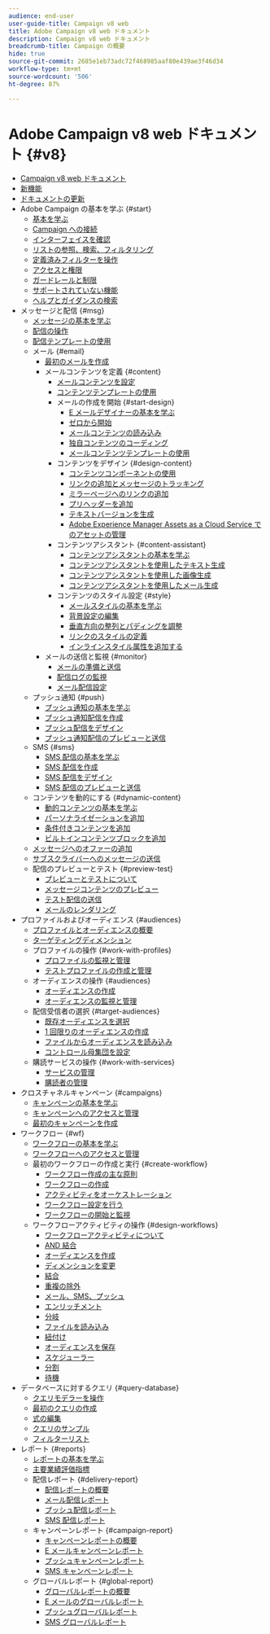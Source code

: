 ```yaml
---
audience: end-user
user-guide-title: Campaign v8 web
title: Adobe Campaign v8 web ドキュメント
description: Campaign v8 web ドキュメント
breadcrumb-title: Campaign の概要
hide: true
source-git-commit: 2685e1eb73adc72f468985aaf80e439ae3f46d34
workflow-type: tm+mt
source-wordcount: '506'
ht-degree: 87%

---
```



# Adobe Campaign v8 web ドキュメント {#v8}

+ [Campaign v8 web ドキュメント](campaign-web-home.md)
+ [新機能](rn/whats-new.md)
+ [ドキュメントの更新](rn/documentation-updates.md)
+ Adobe Campaign の基本を学ぶ {#start}
   + [基本を学ぶ](get-started/get-started.md)
   + [Campaign への接続](get-started/connect-to-campaign.md)
   + [インターフェイスを確認](get-started/user-interface.md)
   + [リストの参照、検索、フィルタリング](get-started/list-filters.md)
   + [定義済みフィルターを操作](get-started/predefined-filters.md)
   + [アクセスと権限](get-started/permissions.md)
   + [ガードレールと制限](get-started/guardrails.md)
   + [サポートされていない機能](get-started/unsupported.md)
   + [ヘルプとガイダンスの検索](get-started/using-ai.md)
+ メッセージと配信 {#msg}
   + [メッセージの基本を学ぶ](msg/gs-messages.md)
   + [配信の操作](msg/gs-deliveries.md)
   + [配信テンプレートの使用](msg/delivery-template.md)
   + メール {#email}
      + [最初のメールを作成](email/create-email.md)
      + メールコンテンツを定義 {#content}
         + [メールコンテンツを設定](email/edit-content.md)
         + [コンテンツテンプレートの使用](email/create-email-templates.md)
         + メールの作成を開始 {#start-design}
            + [E メールデザイナーの基本を学ぶ](email/get-started-email-designer.md)
            + [ゼロから開始](email/create-email-content.md)
            + [メールコンテンツの読み込み](email/existing-content.md)
            + [独自コンテンツのコーディング](email/code-content.md)
            + [メールコンテンツテンプレートの使用](email/use-email-templates.md)
         + コンテンツをデザイン {#design-content}
            + [コンテンツコンポーネントの使用](email/content-components.md)
            + [リンクの追加とメッセージのトラッキング](email/message-tracking.md)
            + [ミラーページへのリンクの追加](email/mirror-page.md)
            + [プリヘッダーを追加](email/preheader.md)
            + [テキストバージョンを生成](email/text-version-email.md)
            + [Adobe Experience Manager Assets as a Cloud Service でのアセットの管理](email/aem-assets.md)
         + コンテンツアシスタント {#content-assistant}
            + [コンテンツアシスタントの基本を学ぶ](email/generative-gs.md)
            + [コンテンツアシスタントを使用したテキスト生成](email/generative-content.md)
            + [コンテンツアシスタントを使用した画像生成](email/generative-image.md)
            + [コンテンツアシスタントを使用したメール生成](email/generative-email.md)
         + コンテンツのスタイル設定 {#style}
            + [メールスタイルの基本を学ぶ](email/get-started-email-style.md)
            + [背景設定の編集](email/backgrounds.md)
            + [垂直方向の整列とパディングを調整](email/alignment-and-padding.md)
            + [リンクのスタイルの定義](email/styling-links.md)
            + [インラインスタイル属性を追加する](email/inline-styling.md)
      + メールの送信と監視 {#monitor}
         + [メールの準備と送信](monitor/prepare-send.md)
         + [配信ログの監視](monitor/delivery-logs.md)
         + [メール配信設定](advanced-settings/delivery-settings.md)
   + プッシュ通知 {#push}
      + [プッシュ通知の基本を学ぶ](push/gs-push.md)
      + [プッシュ通知配信を作成](push/create-push.md)
      + [プッシュ配信をデザイン](push/content-push.md)
      + [プッシュ通知配信のプレビューと送信](push/send-push.md)
   + SMS {#sms}
      + [SMS 配信の基本を学ぶ](sms/gs-sms.md)
      + [SMS 配信を作成](sms/create-sms.md)
      + [SMS 配信をデザイン](sms/content-sms.md)
      + [SMS 配信のプレビューと送信](sms/send-sms.md)
   + コンテンツを動的にする {#dynamic-content}
      + [動的コンテンツの基本を学ぶ](personalization/gs-personalization.md)
      + [パーソナライゼーションを追加](personalization/personalize.md)
      + [条件付きコンテンツを追加](personalization/conditions.md)
      + [ビルトインコンテンツブロックを追加](personalization/content-blocks.md)
   + [メッセージへのオファーの追加](msg/offers.md)
   + [サブスクライバーへのメッセージの送信](msg/send-to-subscribers.md)
   + 配信のプレビューとテスト {#preview-test}
      + [プレビューとテストについて](preview-test/preview-test.md)
      + [メッセージコンテンツのプレビュー](preview-test/preview-content.md)
      + [テスト配信の送信](preview-test/test-deliveries.md)
      + [メールのレンダリング](preview-test/email-rendering.md)
+ プロファイルおよびオーディエンス {#audiences}
   + [プロファイルとオーディエンスの概要](audience/gs-audiences-recipients.md)
   + [ターゲティングディメンション](audience/targeting-dimensions.md)
   + プロファイルの操作 {#work-with-profiles}
      + [プロファイルの監視と管理](audience/about-recipients.md)
      + [テストプロファイルの作成と管理](audience/test-profiles.md)
   + オーディエンスの操作 {#audiences}
      + [オーディエンスの作成](audience/create-audience.md)
      + [オーディエンスの監視と管理](audience/manage-audience.md)
   + 配信受信者の選択 {#target-audiences}
      + [既存オーディエンスを選択](audience/add-audience.md)
      + [1 回限りのオーディエンスの作成](audience/one-time-audience.md)
      + [ファイルからオーディエンスを読み込み](audience/file-audience.md)
      + [コントロール母集団を設定](audience/control-group.md)
   + 購読サービスの操作 {#work-with-services}
      + [サービスの管理](audience/manage-services.md)
      + [購読者の管理](audience/manage-subscribers.md)
+ クロスチャネルキャンペーン {#campaigns}
   + [キャンペーンの基本を学ぶ](campaigns/gs-campaigns.md)
   + [キャンペーンへのアクセスと管理](campaigns/manage-campaigns.md)
   + [最初のキャンペーンを作成](campaigns/create-campaigns.md)
+ ワークフロー {#wf}
   + [ワークフローの基本を学ぶ](workflows/gs-workflows.md)
   + [ワークフローへのアクセスと管理](workflows/access-monitor.md)
   + 最初のワークフローの作成と実行 {#create-workflow}
      + [ワークフロー作成の主な原則](workflows/gs-workflow-creation.md)
      + [ワークフローの作成](workflows/create-workflow.md)
      + [アクティビティをオーケストレーション](workflows/orchestrate-activities.md)
      + [ワークフロー設定を行う](workflows/workflow-settings.md)
      + [ワークフローの開始と監視](workflows/start-monitor-workflows.md)
   + ワークフローアクティビティの操作 {#design-workflows}
      + [ワークフローアクティビティについて](workflows/activities/about-activities.md)
      + [AND 結合](workflows/activities/and-join.md)
      + [オーディエンスを作成](workflows/activities/build-audience.md)
      + [ディメンションを変更](workflows/activities/change-dimension.md)
      + [結合](workflows/activities/combine.md)
      + [重複の除外](workflows/activities/deduplication.md)
      + [メール、SMS、プッシュ](workflows/activities/channels.md)
      + [エンリッチメント](workflows/activities/enrichment.md)
      + [分岐](workflows/activities/fork.md)
      + [ファイルを読み込み](workflows/activities/load-file.md)
      + [紐付け](workflows/activities/reconciliation.md)
      + [オーディエンスを保存](workflows/activities/save-audience.md)
      + [スケジューラー](workflows/activities/scheduler.md)
      + [分割](workflows/activities/split.md)
      + [待機](workflows/activities/wait.md)
+ データベースに対するクエリ {#query-database}
   + [クエリモデラーを操作](query/query-modeler-overview.md)
   + [最初のクエリの作成](query/build-query.md)
   + [式の編集](query/expression-editor.md)
   + [クエリのサンプル](query/query-samples.md)
   + [フィルターリスト](query/filter.md)
+ レポート {#reports}
   + [レポートの基本を学ぶ](reporting/gs-reports.md)
   + [主要業績評価指標](reporting/kpis.md)
   + 配信レポート {#delivery-report}
      + [配信レポートの概要](reporting/delivery-reports.md)
      + [メール配信レポート](reporting/email-report.md)
      + [プッシュ配信レポート](reporting/push-report.md)
      + [SMS 配信レポート](reporting/sms-report.md)
   + キャンペーンレポート {#campaign-report}
      + [キャンペーンレポートの概要](reporting/campaign-reports.md)
      + [E メールキャンペーンレポート](reporting/campaign-reports-email.md)
      + [プッシュキャンペーンレポート](reporting/campaign-reports-push.md)
      + [SMS キャンペーンレポート](reporting/campaign-reports-sms.md)
   + グローバルレポート {#global-report}
      + [グローバルレポートの概要](reporting/global-reports.md)
      + [E メールのグローバルレポート](reporting/global-report-email.md)
      + [プッシュグローバルレポート](reporting/global-report-push.md)
      + [SMS グローバルレポート](reporting/global-report-sms.md)
